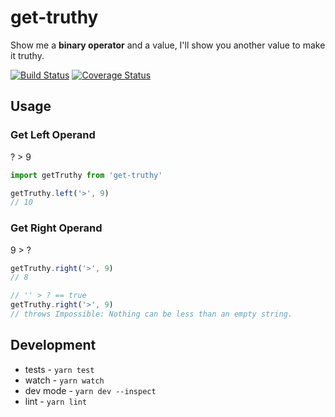 # get-truthy

Show me a **binary operator** and a value, I'll show you another value to make it truthy.

[![Build Status](https://travis-ci.org/reergymerej/get-truthy.svg?branch=master)](https://travis-ci.org/reergymerej/get-truthy)
[![Coverage Status](https://coveralls.io/repos/github/reergymerej/get-truthy/badge.svg?branch=master)](https://coveralls.io/github/reergymerej/get-truthy?branch=master)
## Usage

### Get Left Operand

? > 9

```js
import getTruthy from 'get-truthy'

getTruthy.left('>', 9)
// 10
```

### Get Right Operand

9 > ?

```js
getTruthy.right('>', 9)
// 8

// '' > ? == true
getTruthy.right('>', 9)
// throws Impossible: Nothing can be less than an empty string.
```



## Development

* tests - `yarn test`
* watch - `yarn watch`
* dev mode - `yarn dev --inspect`
* lint - `yarn lint`



